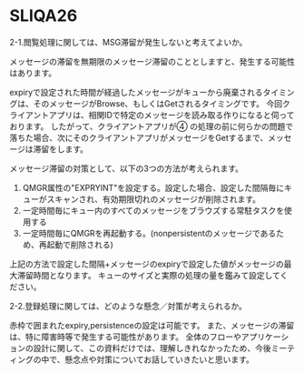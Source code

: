 # SLIQA26
2-1.閲覧処理に関しては、MSG滞留が発生しないと考えてよいか。

メッセージの滞留を無期限のメッセージ滞留のこととしますと、発生する可能性はあります。



expiryで設定された時間が経過したメッセージがキューから廃棄されるタイミングは、そのメッセージがBrowse、もしくはGetされるタイミングです。
今回クライアントアプリは、相関IDで特定のメッセージを読み取る作りになると伺っております。
したがって、クライアントアプリが④ の処理の前に何らかの問題で落ちた場合、次にそのクライアントアプリがメッセージをGetするまで、メッセージは滞留をします。

メッセージ滞留の対策として、以下の3つの方法が考えられます。
1. QMGR属性の"EXPRYINT"を設定する。設定した場合、設定した間隔毎にキューがスキャンされ、有効期限切れのメッセージが削除されます。
2. 一定時間毎にキュー内のすべてのメッセージをブラウズする常駐タスクを使用する
3. 一定時間毎にQMGRを再起動する。(nonpersistentのメッセージであるため、再起動で削除される)

上記の方法で設定した間隔+メッセージのexpiryで設定した値がメッセージの最大滞留時間となります。
キューのサイズと実際の処理の量を鑑みて設定してください。


2-2.登録処理に関しては、どのような懸念／対策が考えられるか。

赤枠で囲まれたexpiry,persistenceの設定は可能です。
また、メッセージの滞留は、特に障害時等で発生する可能性があります。
全体のフローやアプリケーションの設計に関して、この資料だけでは、理解しきれなかったため、今後ミーティングの中で、懸念点や対策についてお話していきたいと思います。




